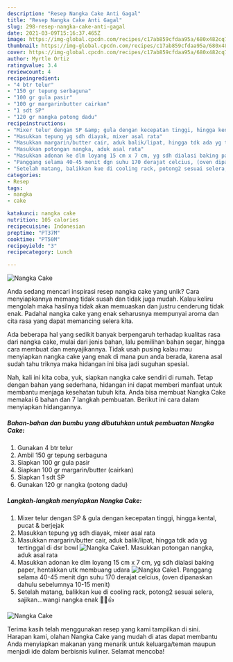 ```yaml
---
description: "Resep Nangka Cake Anti Gagal"
title: "Resep Nangka Cake Anti Gagal"
slug: 298-resep-nangka-cake-anti-gagal
date: 2021-03-09T15:16:37.465Z
image: https://img-global.cpcdn.com/recipes/c17ab859cfdaa95a/680x482cq70/nangka-cake-foto-resep-utama.jpg
thumbnail: https://img-global.cpcdn.com/recipes/c17ab859cfdaa95a/680x482cq70/nangka-cake-foto-resep-utama.jpg
cover: https://img-global.cpcdn.com/recipes/c17ab859cfdaa95a/680x482cq70/nangka-cake-foto-resep-utama.jpg
author: Myrtle Ortiz
ratingvalue: 3.4
reviewcount: 4
recipeingredient:
- "4 btr telur"
- "150 gr tepung serbaguna"
- "100 gr gula pasir"
- "100 gr margarinbutter cairkan"
- "1 sdt SP"
- "120 gr nangka potong dadu"
recipeinstructions:
- "Mixer telur dengan SP &amp; gula dengan kecepatan tinggi, hingga kental, pucat &amp; berjejak"
- "Masukkan tepung yg sdh diayak, mixer asal rata"
- "Masukkan margarin/butter cair, aduk balik/lipat, hingga tdk ada yg tertinggal di dsr bowl"
- "Masukkan potongan nangka, aduk asal rata"
- "Masukkan adonan ke dlm loyang 15 cm x 7 cm, yg sdh dialasi baking paper, hentakkan utk membuang udara"
- "Panggang selama 40-45 menit dgn suhu 170 derajat celcius, (oven dipanaskan dahulu sebelumnya 10-15 menit)"
- "Setelah matang, balikkan kue di cooling rack, potong2 sesuai selera, sajikan...wangi nangka enak 🤤😍👍"
categories:
- Resep
tags:
- nangka
- cake

katakunci: nangka cake 
nutrition: 105 calories
recipecuisine: Indonesian
preptime: "PT37M"
cooktime: "PT50M"
recipeyield: "3"
recipecategory: Lunch

---
```



![Nangka Cake](https://img-global.cpcdn.com/recipes/c17ab859cfdaa95a/680x482cq70/nangka-cake-foto-resep-utama.jpg)

Anda sedang mencari inspirasi resep nangka cake yang unik? Cara menyiapkannya memang tidak susah dan tidak juga mudah. Kalau keliru mengolah maka hasilnya tidak akan memuaskan dan justru cenderung tidak enak. Padahal nangka cake yang enak seharusnya mempunyai aroma dan cita rasa yang dapat memancing selera kita.

Ada beberapa hal yang sedikit banyak berpengaruh terhadap kualitas rasa dari nangka cake, mulai dari jenis bahan, lalu pemilihan bahan segar, hingga cara membuat dan menyajikannya. Tidak usah pusing kalau mau menyiapkan nangka cake yang enak di mana pun anda berada, karena asal sudah tahu triknya maka hidangan ini bisa jadi suguhan spesial.




Nah, kali ini kita coba, yuk, siapkan nangka cake sendiri di rumah. Tetap dengan bahan yang sederhana, hidangan ini dapat memberi manfaat untuk membantu menjaga kesehatan tubuh kita. Anda bisa membuat Nangka Cake memakai 6 bahan dan 7 langkah pembuatan. Berikut ini cara dalam menyiapkan hidangannya.

<!--inarticleads1-->

##### Bahan-bahan dan bumbu yang dibutuhkan untuk pembuatan Nangka Cake:

1. Gunakan 4 btr telur
1. Ambil 150 gr tepung serbaguna
1. Siapkan 100 gr gula pasir
1. Siapkan 100 gr margarin/butter (cairkan)
1. Siapkan 1 sdt SP
1. Gunakan 120 gr nangka (potong dadu)




<!--inarticleads2-->

##### Langkah-langkah menyiapkan Nangka Cake:

1. Mixer telur dengan SP &amp; gula dengan kecepatan tinggi, hingga kental, pucat &amp; berjejak
1. Masukkan tepung yg sdh diayak, mixer asal rata
1. Masukkan margarin/butter cair, aduk balik/lipat, hingga tdk ada yg tertinggal di dsr bowl
<img src="//assets-global.cpcdn.com/assets/icons/button_play-2c75c40dde080a61004c1f40b05d8f140eaff45d7e9e6481dc71c63d2e7c4909.png" alt="Nangka Cake">1. Masukkan potongan nangka, aduk asal rata
1. Masukkan adonan ke dlm loyang 15 cm x 7 cm, yg sdh dialasi baking paper, hentakkan utk membuang udara
<img src="//assets-global.cpcdn.com/assets/icons/button_play-2c75c40dde080a61004c1f40b05d8f140eaff45d7e9e6481dc71c63d2e7c4909.png" alt="Nangka Cake">1. Panggang selama 40-45 menit dgn suhu 170 derajat celcius, (oven dipanaskan dahulu sebelumnya 10-15 menit)
1. Setelah matang, balikkan kue di cooling rack, potong2 sesuai selera, sajikan...wangi nangka enak 🤤😍👍
<img src="//assets-global.cpcdn.com/assets/icons/button_play-2c75c40dde080a61004c1f40b05d8f140eaff45d7e9e6481dc71c63d2e7c4909.png" alt="Nangka Cake">



Terima kasih telah menggunakan resep yang kami tampilkan di sini. Harapan kami, olahan Nangka Cake yang mudah di atas dapat membantu Anda menyiapkan makanan yang menarik untuk keluarga/teman maupun menjadi ide dalam berbisnis kuliner. Selamat mencoba!
